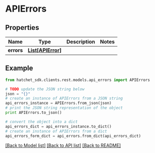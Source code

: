 # APIErrors


## Properties

Name | Type | Description | Notes
------------ | ------------- | ------------- | -------------
**errors** | [**List[APIError]**](APIError.md) |  |

## Example

```python
from hatchet_sdk.clients.rest.models.api_errors import APIErrors

# TODO update the JSON string below
json = "{}"
# create an instance of APIErrors from a JSON string
api_errors_instance = APIErrors.from_json(json)
# print the JSON string representation of the object
print APIErrors.to_json()

# convert the object into a dict
api_errors_dict = api_errors_instance.to_dict()
# create an instance of APIErrors from a dict
api_errors_form_dict = api_errors.from_dict(api_errors_dict)
```
[[Back to Model list]](../README.md#documentation-for-models) [[Back to API list]](../README.md#documentation-for-api-endpoints) [[Back to README]](../README.md)

